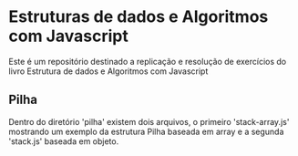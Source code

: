 # Estruturas de dados e Algoritmos com Javascript
Este é um repositório destinado a replicação e resolução de exercícios do livro Estrutura de dados e Algoritmos com Javascript

## Pilha
Dentro do diretório 'pilha' existem dois arquivos, o primeiro 'stack-array.js' mostrando um exemplo da estrutura Pilha baseada em array e a segunda 'stack.js' baseada em objeto.
